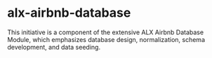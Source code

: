 # alx-airbnb-database
This initiative is a component of the extensive ALX Airbnb Database Module, which emphasizes database design, normalization, schema development, and data seeding.
